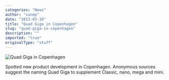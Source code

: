 ```yaml
---
categories: "News"
author: "sunep"
date: "2013-03-10"
title: "Quad Giga in Copenhagen"
slug: "quad-giga-in-copenhagen"
description: ""
imported: "true"
originalType: "stuff"
---
```



![Quad Giga in Copenhagen](2013-03-06%2018.1_r.jpg) 

Spotted new product development in Copenhagen. Anonymous sources suggest the naming Quad Giga to supplement Classic, nano, mega and mini.